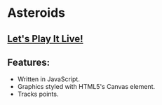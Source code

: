 # Asteroids

## [Let's Play It Live!](http://esmukler.github.io/Asteroids)

## Features:
* Written in JavaScript.
* Graphics styled with HTML5's Canvas element.
* Tracks points.

